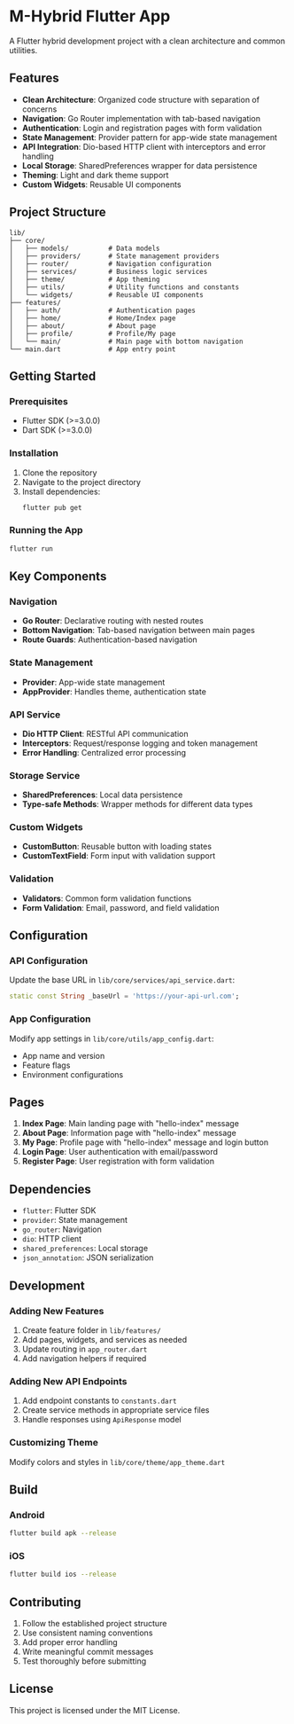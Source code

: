 # M-Hybrid Flutter App

A Flutter hybrid development project with a clean architecture and common utilities.

## Features

- **Clean Architecture**: Organized code structure with separation of concerns
- **Navigation**: Go Router implementation with tab-based navigation
- **Authentication**: Login and registration pages with form validation
- **State Management**: Provider pattern for app-wide state management
- **API Integration**: Dio-based HTTP client with interceptors and error handling
- **Local Storage**: SharedPreferences wrapper for data persistence
- **Theming**: Light and dark theme support
- **Custom Widgets**: Reusable UI components

## Project Structure

```
lib/
├── core/
│   ├── models/          # Data models
│   ├── providers/       # State management providers
│   ├── router/          # Navigation configuration
│   ├── services/        # Business logic services
│   ├── theme/           # App theming
│   ├── utils/           # Utility functions and constants
│   └── widgets/         # Reusable UI components
├── features/
│   ├── auth/            # Authentication pages
│   ├── home/            # Home/Index page
│   ├── about/           # About page
│   ├── profile/         # Profile/My page
│   └── main/            # Main page with bottom navigation
└── main.dart            # App entry point
```

## Getting Started

### Prerequisites

- Flutter SDK (>=3.0.0)
- Dart SDK (>=3.0.0)

### Installation

1. Clone the repository
2. Navigate to the project directory
3. Install dependencies:
   ```bash
   flutter pub get
   ```

### Running the App

```bash
flutter run
```

## Key Components

### Navigation
- **Go Router**: Declarative routing with nested routes
- **Bottom Navigation**: Tab-based navigation between main pages
- **Route Guards**: Authentication-based navigation

### State Management
- **Provider**: App-wide state management
- **AppProvider**: Handles theme, authentication state

### API Service
- **Dio HTTP Client**: RESTful API communication
- **Interceptors**: Request/response logging and token management
- **Error Handling**: Centralized error processing

### Storage Service
- **SharedPreferences**: Local data persistence
- **Type-safe Methods**: Wrapper methods for different data types

### Custom Widgets
- **CustomButton**: Reusable button with loading states
- **CustomTextField**: Form input with validation support

### Validation
- **Validators**: Common form validation functions
- **Form Validation**: Email, password, and field validation

## Configuration

### API Configuration
Update the base URL in `lib/core/services/api_service.dart`:
```dart
static const String _baseUrl = 'https://your-api-url.com';
```

### App Configuration
Modify app settings in `lib/core/utils/app_config.dart`:
- App name and version
- Feature flags
- Environment configurations

## Pages

1. **Index Page**: Main landing page with "hello-index" message
2. **About Page**: Information page with "hello-index" message
3. **My Page**: Profile page with "hello-index" message and login button
4. **Login Page**: User authentication with email/password
5. **Register Page**: User registration with form validation

## Dependencies

- `flutter`: Flutter SDK
- `provider`: State management
- `go_router`: Navigation
- `dio`: HTTP client
- `shared_preferences`: Local storage
- `json_annotation`: JSON serialization

## Development

### Adding New Features
1. Create feature folder in `lib/features/`
2. Add pages, widgets, and services as needed
3. Update routing in `app_router.dart`
4. Add navigation helpers if required

### Adding New API Endpoints
1. Add endpoint constants to `constants.dart`
2. Create service methods in appropriate service files
3. Handle responses using `ApiResponse` model

### Customizing Theme
Modify colors and styles in `lib/core/theme/app_theme.dart`

## Build

### Android
```bash
flutter build apk --release
```

### iOS
```bash
flutter build ios --release
```

## Contributing

1. Follow the established project structure
2. Use consistent naming conventions
3. Add proper error handling
4. Write meaningful commit messages
5. Test thoroughly before submitting

## License

This project is licensed under the MIT License.